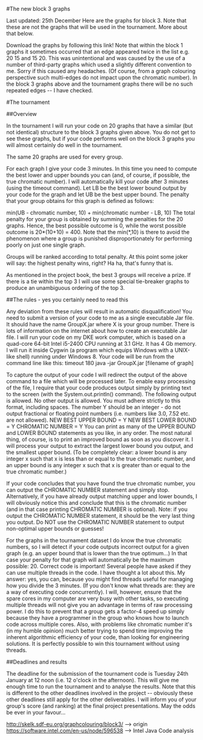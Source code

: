 #The new block 3 graphs

Last updated: 25th December
Here are the graphs for block 3. Note that these are not the graphs that will be used in the tournament. More about that below.

Download the graphs by following this link!
Note that within the block 1 graphs it sometimes occurred that an edge appeared twice in the list e.g. 20 15 and 15 20. This was unintentional and was caused by the use of a number of third-party graphs which used a slightly different convention to me. Sorry if this caused any headaches. (Of course, from a graph colouring perspective such multi-edges do not impact upon the chromatic number). In the block 3 graphs above and the tournament graphs there will be no such repeated edges -- I have checked.

#The tournament

##Overview

In the tournament I will run your code on 20 graphs that have a similar (but not identical) structure to the block 3 graphs given above. You do not get to see these graphs, but if your code performs well on the block 3 graphs you will almost certainly do well in the tournament.

The same 20 graphs are used for every group.

For each graph I give your code 3 minutes. In this time you need to compute the best lower and upper bounds you can (and, of course, if possible, the true chromatic number). I will automatically kill your code after 3 minutes (using the timeout command). Let LB be the best lower bound output by your code for the graph and let UB be the best upper bound. The penalty that your group obtains for this graph is defined as follows:

min(UB - chromatic number, 10) + min(chromatic number - LB, 10)
The total penalty for your group is obtained by summing the penalties for the 20 graphs. Hence, the best possible outcome is 0, while the worst possible outcome is 20*(10+10) = 400. Note that the min(*,10) is there to avoid the phenomenon where a group is punished disproportionately for performing poorly on just one single graph.

Groups will be ranked according to total penalty. At this point some joker will say: the highest penalty wins, right? Ha ha, that's funny that is.

As mentioned in the project book, the best 3 groups will receive a prize. If there is a tie within the top 3 I will use some special tie-breaker graphs to produce an unambiguous ordering of the top 3.

##The rules - yes you certainly need to read this

Any deviation from these rules will result in automatic disqualification!
You need to submit a version of your code to me as a single executable Jar file. It should have the name GroupX.jar where X is your group number. There is lots of information on the internet about how to create an executable Jar file.
I will run your code on my DKE work computer, which is based on a quad-core 64-bit Intel i5-2400 CPU running at 3.1 GHz. It has 4 Gb memory.
I will run it inside Cygwin (a program which equips Windows with a UNIX-like shell) running under Windows 8.
Your code will be run from the command line like this:
timeout 180 java -jar GroupX.jar [filename of graph]

To capture the output of your code I will redirect the output of the above command to a file which will be processed later. To enable easy processing of the file, I require that your code produces output simply by printing text to the screen (with the System.out.println() command). The following output is allowed. No other output is allowed. You must adhere strictly to this format, including spaces. The number Y should be an integer - do not output fractional or floating point numbers (i.e. numbers like 3.0, 7.52 etc. are not allowed).
NEW BEST UPPER BOUND = Y
NEW BEST LOWER BOUND = Y
CHROMATIC NUMBER = Y
You can print as many of the UPPER BOUND and LOWER BOUND statements as you like, in any order. The most natural thing, of course, is to print an improved bound as soon as you discover it. I will process your output to extract the largest lower bound you output, and the smallest upper bound. (To be completely clear: a lower bound is any integer x such that x is less than or equal to the true chromatic number, and an upper bound is any integer x such that x is greater than or equal to the true chromatic number.)

If your code concludes that you have found the true chromatic number, you can output the CHROMATIC NUMBER statement and simply stop. Alternatively, if you have already output matching upper and lower bounds, I will obviously notice this and conclude that this is the chromatic number (and in that case printing CHROMATIC NUMBER is optional). Note: if you output the CHROMATIC NUMBER statement, it should be the very last thing you output. Do NOT use the CHROMATIC NUMBER statement to output non-optimal upper bounds or guesses!

For the graphs in the tournament dataset I do know the true chromatic numbers, so I will detect if your code outputs incorrect output for a given graph (e.g. an upper bound that is lower than the true optimum...) In that case your penalty for that graph will automatically be the maximum possible: 20. Correct code is important!
Several people have asked if they can use multiple threads in the code. I have thought a lot about this. My answer: yes, you can, because you might find threads useful for managing how you divide the 3 minutes. (If you don't know what threads are: they are a way of executing code concurrently). I will, however, ensure that the spare cores in my computer are very busy with other tasks, so executing multiple threads will not give you an advantage in terms of raw processing power. I do this to prevent that a group gets a factor-4 speed up simply because they have a programmer in the group who knows how to launch code across multiple cores. Also, with problems like chromatic number it's (in my humble opinion) much better trying to spend time improving the inherent algorithmic efficiency of your code, than looking for engineering solutions. It is perfectly possible to win this tournament without using threads.

##Deadlines and results

The deadline for the submission of the tournament code is Tuesday 24th January at 12 noon (i.e. 12 o'clock in the afternoon). This will give me enough time to run the tournament and to analyse the results. Note that this is different to the other deadlines involved in the project -- obviously these other deadlines still apply for the other deliverables.
I will inform you of your group's score (and ranking) at the final project presentations. May the odds be ever in your favour...

http://skelk.sdf-eu.org/graphcolouring/block3/ --> origin
https://software.intel.com/en-us/node/596538 --> Intel Java Code analysis
